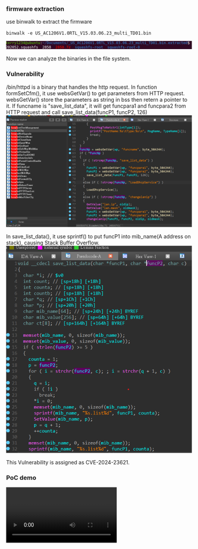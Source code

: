 ### firmware extraction
use binwalk to extract the firmware
```
binwalk -e US_AC1206V1.0RTL_V15.03.06.23_multi_TD01.bin
```
![image](./img/1.png)


Now we can analyze the binaries in the file system.
### Vulnerability
/bin/httpd is a binary that handles the http request.
In function formSetCfm(), it use websGetVar() to get parameters from HTTP request. websGetVar() store the parameters as string in bss then retern a pointer to it.
If funcname is "save_list_data", it will get funcpara1 and funcpara2 from HTTP request and call save_list_data(funcP1, funcP2, 126)
![image](./img/2.png)

In save_list_data(), it use sprintf() to put funcP1 into mib_name(A address on stack), causing Stack Buffer Overflow.
![image](./img/3.png)

This Vulnerability is assigned as CVE-2024-23621.

### PoC demo
![](poc.mp4)